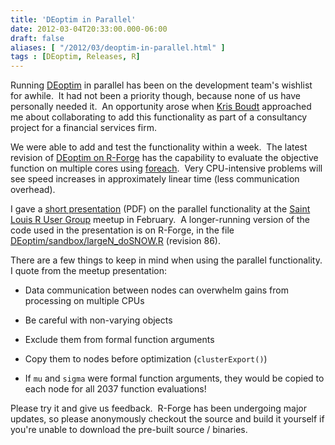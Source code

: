 ```yaml
---
title: 'DEoptim in Parallel'
date: 2012-03-04T20:33:00.000-06:00
draft: false
aliases: [ "/2012/03/deoptim-in-parallel.html" ]
tags : [DEoptim, Releases, R]
---
```


Running [DEoptim](http://cran.r-project.org/package=DEoptim) in parallel has been on the development team's wishlist for awhile.  It had not been a priority though, because none of us have personally needed it.  An opportunity arose when [Kris Boudt](http://www.econ.kuleuven.be/public/n06054/) approached me about collaborating to add this functionality as part of a consultancy project for a financial services firm.  
  
We were able to add and test the functionality within a week.  The latest revision of [DEoptim on R-Forge](https://r-forge.r-project.org/projects/deoptim/) has the capability to evaluate the objective function on multiple cores using [foreach](http://cran.r-project.org/web/packages/foreach/index.html).  Very CPU-intensive problems will see speed increases in approximately linear time (less communication overhead).  
  
I gave a [short presentation](http://files.meetup.com/1772780/20120201_Ulrich_Parallel_DEoptim.pdf) (PDF) on the parallel functionality at the [Saint Louis R User Group](http://www.meetup.com/Saint-Louis-RUG/) meetup in February.  A longer-running version of the code used in the presentation is on R-Forge, in the file [DEoptim/sandbox/largeN\_doSNOW.R](https://r-forge.r-project.org/scm/viewvc.php/pkg/DEoptim/sandbox/largeN_doSNOW.R?view=markup&revision=86&root=deoptim) (revision 86).  
  
There are a few things to keep in mind when using the parallel functionality.  I quote from the meetup presentation:  

*   Data communication between nodes can overwhelm gains from processing on multiple CPUs

*   Be careful with non-varying objects
*   Exclude them from formal function arguments

*   Copy them to nodes before optimization (`clusterExport()`)
*   If `mu` and `sigma` were formal function arguments, they would be copied to each node for all 2037 function evaluations!

Please try it and give us feedback.  R-Forge has been undergoing major updates, so please anonymously checkout the source and build it yourself if you're unable to download the pre-built source / binaries.

